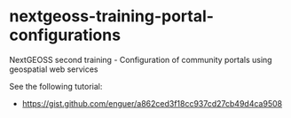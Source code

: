 # nextgeoss-training-portal-configurations
NextGEOSS second training - Configuration of community portals using geospatial web services


See the following tutorial:
- https://gist.github.com/enguer/a862ced3f18cc937cd27cb49d4ca9508
